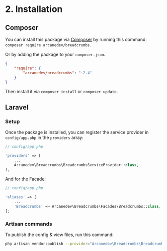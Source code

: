 # 2. Installation

## Composer

You can install this package via [Composer](http://getcomposer.org/) by running this command: `composer require arcanedev/breadcrumbs`.

Or by adding the package to your `composer.json`.

```json
{
    "require": {
        "arcanedev/breadcrumbs": "~2.4"
    }
}
```

Then install it via `composer install` or `composer update`.

## Laravel

### Setup

Once the package is installed, you can register the service provider in `config/app.php` in the `providers` array:

```php
// config/app.php

'providers' => [
    ...
    Arcanedev\Breadcrumbs\BreadcrumbsServiceProvider::class,
],
```

And for the Facade:

```php
// config/app.php

'aliases' => [
    ...
    'Breadcrumbs' => Arcanedev\Breadcrumbs\Facades\Breadcrumbs::class,
];
```

### Artisan commands

To publish the config &amp; view files, run this command:

```bash
php artisan vendor:publish --provider="Arcanedev\Breadcrumbs\BreadcrumbsServiceProvider"
```
